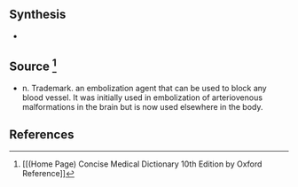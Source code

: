 ## Synthesis
- 
## Source [^1]
- n. Trademark. an embolization agent that can be used to block any blood vessel. It was initially used in embolization of arteriovenous malformations in the brain but is now used elsewhere in the body.
## References

[^1]: [[(Home Page) Concise Medical Dictionary 10th Edition by Oxford Reference]]